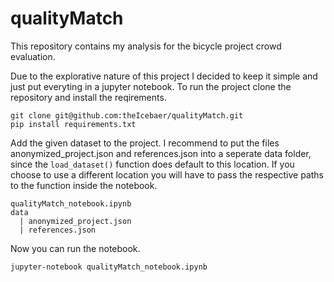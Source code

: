# qualityMatch

This repository contains my analysis for the bicycle project crowd evaluation.

Due to the explorative nature of this project I decided to keep it simple and just put everyting in a jupyter notebook.
To run the project clone the repository and install the reqirements.
```
git clone git@github.com:theIcebaer/qualityMatch.git
pip install requirements.txt
```
Add the given dataset to the project. I recommend to put the files anonymized_project.json and references.json into a seperate data folder, 
since the ```load_dataset()``` function does default to this location. If you choose to use a different location you will have to pass the respective paths to the 
function inside the notebook.
```
qualityMatch_notebook.ipynb
data
  | anonymized_project.json
  | references.json
```
Now you can run the notebook.
```
jupyter-notebook qualityMatch_notebook.ipynb
```
